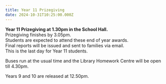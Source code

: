 ```yaml
---
title: Year 11 Prizegiving
date: 2024-10-31T10:25:00.000Z
---
```

**Year 11 Prizegiving at 1.30pm in the School Hall.**  
Prizegiving finishes by 3.05pm.  
Students are expected to attend these end of year awards.  
Final reports will be issued and sent to families via email.  
This is the last day for Year 11 students.  

Buses run at the usual time and the Library Homework Centre will be open till 4.30pm.  

Years 9 and 10 are released at 12.50pm.  


